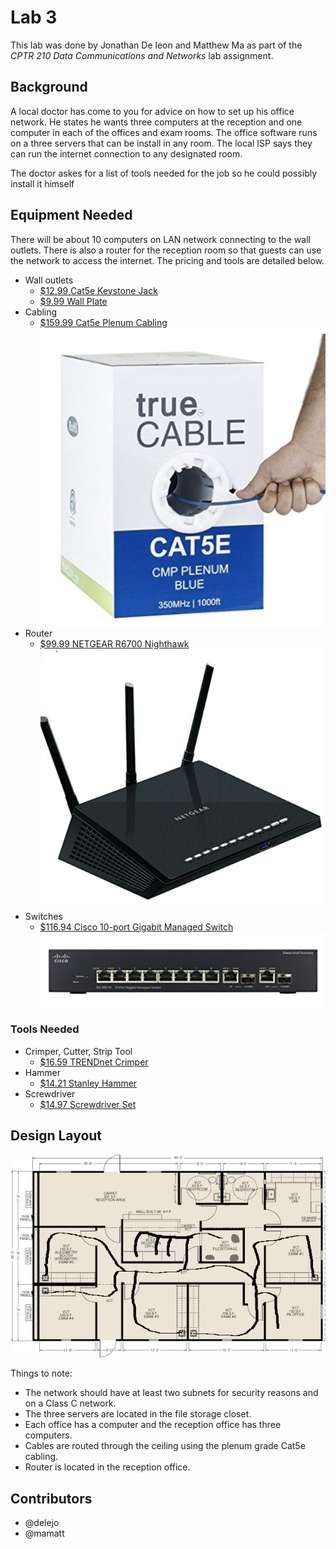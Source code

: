 # Lab 3

This lab was done by Jonathan De leon and Matthew Ma as part of the *CPTR 210 Data Communications and Networks* lab assignment.

## Background

A local doctor has come to you for advice on how to set up his office network.
He states he wants three computers at the reception and one computer in each of the offices and exam rooms.
The office software runs on a three servers that can be install in any room.
The local ISP says they can run the internet connection to any designated room.

The doctor askes for a list of tools needed for the job so he could possibly install it himself

## Equipment Needed
There will be about 10 computers on LAN network connecting to the wall outlets. There is also a router for the reception room so that guests can use the network to access the internet. The pricing and tools are detailed below. 

* Wall outlets
  * [$12.99 Cat5e Keystone Jack](http://a.co/0o8JcXL)
  * [$9.99 Wall Plate](http://a.co/d0aJYTN)
* Cabling
  * [$159.99 Cat5e Plenum Cabling](http://a.co/8aBYFJ2)  
  ![Cabling](img/Cabling.png)
* Router
  * [$99.99 NETGEAR R6700 Nighthawk](http://a.co/abbiKHe)  
  ![Router](img/Router.png)
* Switches
  * [$116.94 Cisco 10-port Gigabit Managed Switch](http://a.co/2clLWWc)  
  ![Network Switch](img/Network_Switch.png)

### Tools Needed

* Crimper, Cutter, Strip Tool
  * [$16.59 TRENDnet Crimper](http://a.co/1aG1ykZ)
* Hammer
  * [$14.21 Stanley Hammer](http://a.co/8KdXjKl)
* Screwdriver
  * [$14.97 Screwdriver Set](http://a.co/cMmgKDS)

## Design Layout
![Networking Design](img/6305ffaefdf210e5713e6576f7ccab11.jpg.png)

Things to note:

* The network should have at least two subnets for security reasons and on a Class C network.
* The three servers are located in the file storage closet.
* Each office has a computer and the reception office has three computers.
* Cables are routed through the ceiling using the plenum grade Cat5e cabling.
* Router is located in the reception office.

## Contributors
* @delejo
* @mamatt